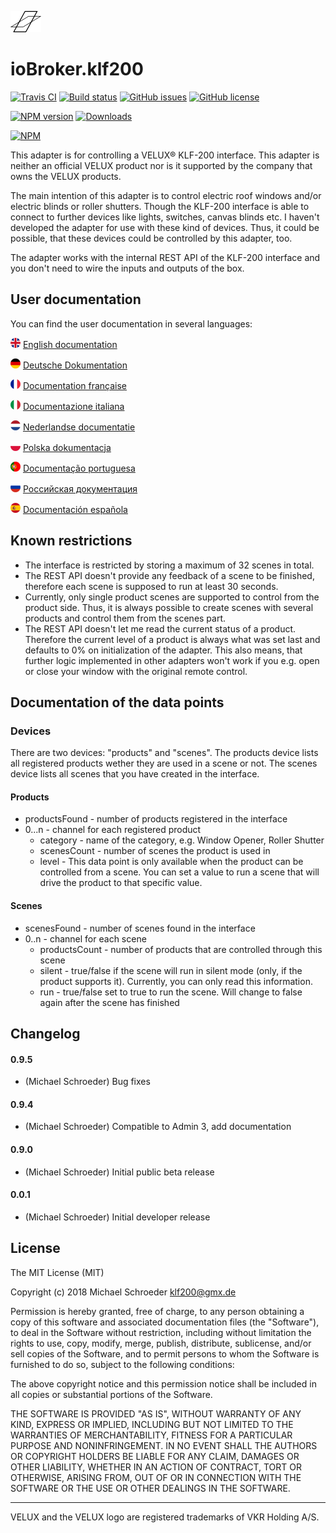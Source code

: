 ![Logo](admin/klf200.png)
# ioBroker.klf200

[![Travis CI](https://travis-ci.org/MiSchroe/ioBroker.klf200.svg?branch=master)](https://travis-ci.org/MiSchroe/ioBroker.klf200)
[![Build status](https://ci.appveyor.com/api/projects/status/t28nlps5c99jy5v7/branch/master?svg=true)](https://ci.appveyor.com/project/MiSchroe/iobroker-klf200/branch/master)
[![GitHub issues](https://img.shields.io/github/issues/MiSchroe/ioBroker.klf200.svg)](https://github.com/MiSchroe/ioBroker.klf200/issues)
[![GitHub license](https://img.shields.io/github/license/MiSchroe/ioBroker.klf200.svg)](https://github.com/MiSchroe/ioBroker.klf200/blob/master/LICENSE)

[![NPM version](https://img.shields.io/npm/v/iobroker.klf200.svg)](https://www.npmjs.com/package/iobroker.klf200)
[![Downloads](https://img.shields.io/npm/dm/iobroker.klf200.svg)](https://www.npmjs.com/package/iobroker.klf200)

[![NPM](https://nodei.co/npm/iobroker.klf200.png?downloads=true)](https://nodei.co/npm/iobroker.klf200/)

This adapter is for controlling a VELUX® KLF-200 interface. This adapter is neither an official VELUX product nor is it supported by the company that owns the VELUX products.

The main intention of this adapter is to control electric roof windows and/or electric blinds or roller shutters. Though the KLF-200 interface is able to connect to further devices like lights, switches, canvas blinds etc. I haven't developed the adapter for use with these kind of devices. Thus, it could be possible, that these devices could be controlled by this adapter, too.

The adapter works with the internal REST API of the KLF-200 interface and you don't need to wire the inputs and outputs of the box.

## User documentation

You can find the user documentation in several languages:

![English flag](img/united-kingdom-flag-round-icon-16.png) [English documentation](docs/en/ReadMe.md)

![German flag](img/germany-flag-round-icon-16.png) [Deutsche Dokumentation](docs/de/ReadMe.md)

![France flag](img/france-flag-round-icon-16.png) [Documentation française](docs/fr/ReadMe.md)

![Italien flag](img/italy-flag-round-icon-16.png) [Documentazione italiana](docs/it/ReadMe.md)

![Netherlands flag](img/netherlands-flag-round-icon-16.png) [Nederlandse documentatie](docs/nl/ReadMe.md)

![Poland flag](img/poland-flag-round-icon-16.png) [Polska dokumentacja](docs/pl/ReadMe.md)

![Portuguese flag](img/portugal-flag-round-icon-16.png) [Documentação portuguesa](docs/pt/ReadMe.md)

![Russian flag](img/russia-flag-round-icon-16.png) [Российская документация](docs/ru/ReadMe.md)

![Spanish flag](img/spain-flag-round-icon-16.png) [Documentación española](docs/es/ReadMe.md)

## Known restrictions

* The interface is restricted by storing a maximum of 32 scenes in total. 
* The REST API doesn't provide any feedback of a scene to be finished, therefore each scene is supposed to run at least 30 seconds.
* Currently, only single product scenes are supported to control from the product side. Thus, it is always possible to create scenes with several products and control them from the scenes part.
* The REST API doesn't let me read the current status of a product. Therefore the current level of a product is always what was set last and defaults to 0% on initialization of the adapter. This also means, that further logic implemented in other adapters won't work if you e.g. open or close your window with the original remote control.

## Documentation of the data points

### Devices

There are two devices: "products" and "scenes". The products device lists all registered products wether they are used in a scene or not. The scenes device lists all scenes that you have created in the interface.

#### Products

* productsFound - number of products registered in the interface
* 0...n - channel for each registered product
    * category - name of the category, e.g. Window Opener, Roller Shutter
    * scenesCount - number of scenes the product is used in
    * level - This data point is only available when the product can be controlled from a scene.
              You can set a value to run a scene that will drive the product to that specific value.

#### Scenes

* scenesFound - number of scenes found in the interface
* 0..n - channel for each scene
    * productsCount - number of products that are controlled through this scene
    * silent - true/false if the scene will run in silent mode (only, if the product supports it).
               Currently, you can only read this information.
    * run - true/false set to true to run the scene. Will change to false again after the scene has finished
    
    

## Changelog

#### 0.9.5
* (Michael Schroeder) Bug fixes

#### 0.9.4
* (Michael Schroeder) Compatible to Admin 3, add documentation

#### 0.9.0
* (Michael Schroeder) Initial public beta release

#### 0.0.1
* (Michael Schroeder) Initial developer release

## License
The MIT License (MIT)

Copyright (c) 2018 Michael Schroeder <klf200@gmx.de>

Permission is hereby granted, free of charge, to any person obtaining a copy
of this software and associated documentation files (the "Software"), to deal
in the Software without restriction, including without limitation the rights
to use, copy, modify, merge, publish, distribute, sublicense, and/or sell
copies of the Software, and to permit persons to whom the Software is
furnished to do so, subject to the following conditions:

The above copyright notice and this permission notice shall be included in
all copies or substantial portions of the Software.

THE SOFTWARE IS PROVIDED "AS IS", WITHOUT WARRANTY OF ANY KIND, EXPRESS OR
IMPLIED, INCLUDING BUT NOT LIMITED TO THE WARRANTIES OF MERCHANTABILITY,
FITNESS FOR A PARTICULAR PURPOSE AND NONINFRINGEMENT. IN NO EVENT SHALL THE
AUTHORS OR COPYRIGHT HOLDERS BE LIABLE FOR ANY CLAIM, DAMAGES OR OTHER
LIABILITY, WHETHER IN AN ACTION OF CONTRACT, TORT OR OTHERWISE, ARISING FROM,
OUT OF OR IN CONNECTION WITH THE SOFTWARE OR THE USE OR OTHER DEALINGS IN
THE SOFTWARE.

------------------------------------------------------------------------------

VELUX and the VELUX logo are registered trademarks of VKR Holding A/S.
